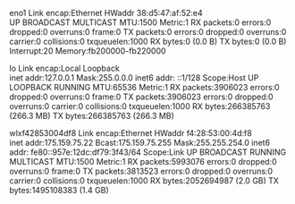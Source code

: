 eno1      Link encap:Ethernet  HWaddr 38:d5:47:af:52:e4  
          UP BROADCAST MULTICAST  MTU:1500  Metric:1
          RX packets:0 errors:0 dropped:0 overruns:0 frame:0
          TX packets:0 errors:0 dropped:0 overruns:0 carrier:0
          collisions:0 txqueuelen:1000 
          RX bytes:0 (0.0 B)  TX bytes:0 (0.0 B)
          Interrupt:20 Memory:fb200000-fb220000 

lo        Link encap:Local Loopback  
          inet addr:127.0.0.1  Mask:255.0.0.0
          inet6 addr: ::1/128 Scope:Host
          UP LOOPBACK RUNNING  MTU:65536  Metric:1
          RX packets:3906023 errors:0 dropped:0 overruns:0 frame:0
          TX packets:3906023 errors:0 dropped:0 overruns:0 carrier:0
          collisions:0 txqueuelen:1000 
          RX bytes:266385763 (266.3 MB)  TX bytes:266385763 (266.3 MB)

wlxf42853004df8 Link encap:Ethernet  HWaddr f4:28:53:00:4d:f8  
          inet addr:175.159.75.22  Bcast:175.159.75.255  Mask:255.255.254.0
          inet6 addr: fe80::957e:12dc:df79:3f43/64 Scope:Link
          UP BROADCAST RUNNING MULTICAST  MTU:1500  Metric:1
          RX packets:5993076 errors:0 dropped:0 overruns:0 frame:0
          TX packets:3813523 errors:0 dropped:0 overruns:0 carrier:0
          collisions:0 txqueuelen:1000 
          RX bytes:2052694987 (2.0 GB)  TX bytes:1495108383 (1.4 GB)

